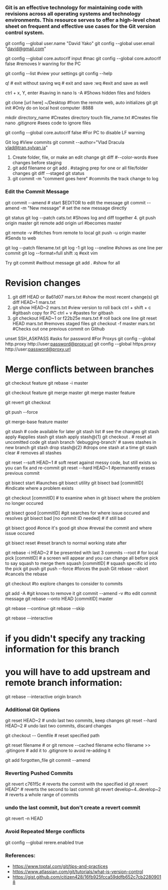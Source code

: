 ### Git is an effective technology for maintaining code with revisions across all operating systems and technology environments.  This resource serves to offer a high-level cheat sheet on frequent and effective use cases for the Git version control system.

git config --global user.name "David Yako"
git config --global user.email "david@gmail.com"

git config --global core.autocrlf input #mac
git config --global core.autocrlf false #removes lr wanring for the PC 

git config --list #view your settings 
git config --help

q! # exit without saving 
wq # exit and save 
:wq #exit and save as well 

ctrl + x, Y, enter #saving in nano 
ls -A #Shows hidden files and folders 

git clone [url here] ~/Desktop #from the remote web, auto initializes git
git init  #Only do on local host computer :8888

mkdir directory_name #Creates directory
touch file_name.txt #Creates file
nano .gitignore #sees code to ignore files 

git config --global core.autocrlf false #For PC to disable LF warning 

Git log #View commits
git commit --author="Vlad Dracula <vlad@tran.sylvan.ia>"
1. Create folder, file, or make an edit change
git diff #--color-words #see changes before staging
2. git add filename or git add . #staging prep for one or all file/folder changes 
git diff --staged
git status
3. git commit -m "comment goes here" #commits the track change to log
### Edit the Commit Message
git commit --amend                  # start $EDITOR to edit the message
git commit --amend -m "New message" # set the new message directly

git status
git log --patch cats.txt #Shows log and diff together
4. git push origin master
git remote add origin url #becomes master 

git remote -v #fetches from remote to local 
git push -u origin master #Sends to web 

git log --patch filename.txt
git log -1
git log --oneline #shows as one line per commit 
git log --format=full
shift :q #exit vim

Try git commit #without message
git add . #show for all 

# Revision changes 
1. git diff HEAD or 8a61d07 mars.txt #show the most recent change(s)
git diff HEAD~1 mars.txt
2. git show HEAD~2 mars.txt #view version to roll back
ctrl + shift + c #gitbash copy for PC 
ctrl + v #pastes for gitbash 
3. git checkout HEAD~1 or f22b25e mars.txt # roll back one line
git reset HEAD mars.txt #removes staged files
git checkout -f master mars.txt #Checks out one previous commit on Github

unset SSH_ASKPASS #asks for password 
#For Proxys
git config --global http.proxy http://user:password@proxy.url
git config --global https.proxy http://user:password@proxy.url

# Merge conflicts between branches

git checkout feature 
git rebase -i master

git checkout feature
git merge master 
git merge master feature 

git revert 
git checkout 

git push --force

git merge-base feature master 

git stash # code available for later
git stash list # see the changes 
git stash apply #applies stash 
git stash apply stash@{1}
git checkout . # reset all uncomitted code
git stash branch 'debugging-branch' # saves stashes in new branch 
git stash drop stash@{2} #drops one stash at a time 
git stash clear # removes all stashes 

git reset --soft HEAD~1 # soft reset against messy code, but still exists so you can fix and re-commit 
git reset --hard HEAD~1 #permanently erases previous commit

git bisect start #launches git bisect utility 
git bisect bad [commitID] #indicate where a problem exists

git checkout [commitID] # to examine when in git bisect where the problem no longer occured

git bisect good [commitID] #git searches for where issue occured and resolves 
git bisect bad [no commit ID needed]  # if still bad 

git bisect good #once it's good 
git show #reveal the commit and where issue occured 

git bisect reset #reset branch to normal working state after 

git rebase -i HEAD~2 # be presented with last 3 commits --root # for local
pick [commitID] # a screen will appear and you can change all before pick to say squash to merge them
squash [commitID] # squash specific id into the pick 
git push 
git push --force #forces the push
Git rebase --abort #cancels the rebase 

git checkout #to explore changes to consider to commits 

git add -A  #git knows to remove it 
git commit --amend -v #to edit commit message 
git rebase --onto HEAD [commitID] master 

git rebase --continue 
git rebase --skip 

git rebase --interactive 
# if you didn't specify any tracking information for this branch 
# you will have to add upstream and remote branch information: 
git rebase --interactive origin branch

### Additional Git Options
git reset HEAD~2        # undo last two commits, keep changes
git reset --hard HEAD~2 # undo last two commits, discard changes  

git checkout -- Gemfile # reset specified path 

git reset filename          # or git remove --cached filename
echo filename >> .gitingore # add it to .gitignore to avoid re-adding it

git add forgotten_file 
git commit --amend

### Reverting Pushed Commits
git revert c761f5c              # reverts the commit with the specified id
 git revert HEAD^                # reverts the second to last commit
 git revert develop~4..develop~2 # reverts a whole range of commits
 
### undo the last commit, but don't create a revert commit 
git revert -n HEAD

### Avoid Repeated Merge conflicts
git config --global rerere.enabled true

### References:
- https://www.toptal.com/git/tips-and-practices
- https://www.atlassian.com/git/tutorials/what-is-version-control
- https://gist.github.com/citizen428/16fb925fcca59ddfb652c7cb22809018
